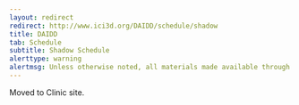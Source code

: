```yaml
---
layout: redirect
redirect: http://www.ici3d.org/DAIDD/schedule/shadow
title: DAIDD
tab: Schedule
subtitle: Shadow Schedule
alerttype: warning
alertmsg: Unless otherwise noted, all materials made available through this website are licensed through a <a rel="license" href="http://creativecommons.org/licenses/by/4.0/">CC-BY International Lincense</a>. <a rel="license" href="../license.html">Click here for license details</a>.
---
```


Moved to Clinic site.
